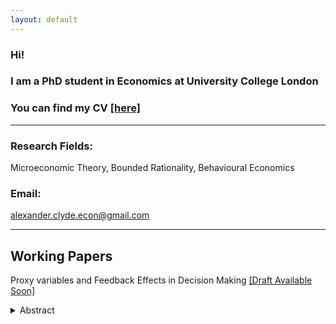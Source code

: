```yaml
---
layout: default
---
```


### Hi!
### I am a PhD student in Economics at University College London
### You can find my CV [[here]](Documents/Alexander_Clyde_CV.pdf)

* * *

### **Research Fields:**
 
Microeconomic Theory, Bounded Rationality, Behavioural Economics

### **Email:** 

alexander.clyde.econ@gmail.com

* * *

## **Working Papers**

Proxy variables and Feedback Effects in Decision Making [[Draft Available Soon]](Documents/Proxy_Variables_in_Equilibrium___Draft.pdf)
<details align="justify">
<summary>Abstract</summary>
<br>
When using data, often an analyst only has access to proxies or measurements of the true variables of interest. I propose a framework that models economic decision makers as ‘flawed statisticians’ who assume potentially noisy proxy variables are perfectly measured. Due to feedback from the decision maker's choices to the distribution over variables, a notion of equilibrium is required to close the model. I illustrate the concept with applications to policing and crime, market entry and advertising. In these examples, we see that (1) very small imperfections in the proxy variable leading to large distortions in beliefs (2) monotonicity in the quality of decision in the extent of proxy `noise’ even when without equilibrium effects there is non-monotonicity and (3) controlling for more variables distorts beliefs even when without controls we have correct or approximately correct beliefs.
</details>

